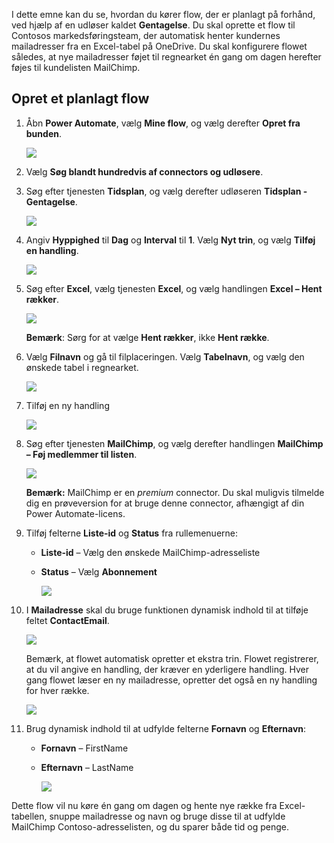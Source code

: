 I dette emne kan du se, hvordan du kører flow, der er planlagt på forhånd, ved hjælp af en udløser kaldet **Gentagelse**.  Du skal oprette et flow til Contosos markedsføringsteam, der automatisk henter kundernes mailadresser fra en Excel-tabel på OneDrive. Du skal konfigurere flowet således, at nye mailadresser føjet til regnearket én gang om dagen herefter føjes til kundelisten MailChimp. 

## <a name="create-a-scheduled-flow"></a>Opret et planlagt flow
1. Åbn **Power Automate**, vælg **Mine flow**, og vælg derefter **Opret fra bunden**. 
   
    ![](./media/learning-recurrence/flow-create-blank.png)
2. Vælg **Søg blandt hundredvis af connectors og udløsere**.
3. Søg efter tjenesten **Tidsplan**, og vælg derefter udløseren **Tidsplan - Gentagelse**.
   
    ![](./media/learning-recurrence/flow-recurrence-trigger.png)
4. Angiv **Hyppighed** til **Dag** og **Interval** til **1**. Vælg **Nyt trin**, og vælg **Tilføj en handling**. 
   
    ![](./media/learning-recurrence/frequency-interval.png)
5. Søg efter **Excel**, vælg tjenesten **Excel**, og vælg handlingen **Excel – Hent rækker**. 
   
    ![](./media/learning-recurrence/excel-get-rows.png)
   
    **Bemærk**: Sørg for at vælge **Hent rækker**, ikke **Hent række**. 
6. Vælg **Filnavn** og gå til filplaceringen. Vælg **Tabelnavn**, og vælg den ønskede tabel i regnearket. 
   
    ![](./media/learning-recurrence/excel-get-file.png)
7. Tilføj en ny handling 
   
    ![](./media/learning-recurrence/new-step.png)
8. Søg efter tjenesten **MailChimp**, og vælg derefter handlingen **MailChimp – Føj medlemmer til listen**.
   
    ![](./media/learning-recurrence/select-mailchimp.png)
   
    **Bemærk:** MailChimp er en *premium* connector. Du skal muligvis tilmelde dig en prøveversion for at bruge denne connector, afhængigt af din Power Automate-licens.
9. Tilføj felterne **Liste-id** og **Status** fra rullemenuerne:
   
   * **Liste-id** – Vælg den ønskede MailChimp-adresseliste
   * **Status** – Vælg **Abonnement** 
     
     ![](./media/learning-recurrence/mailchimp-id-status.png)
10. I **Mailadresse** skal du bruge funktionen dynamisk indhold til at tilføje feltet **ContactEmail**. 
    
     ![](./media/learning-recurrence/mailchimp-address.png)
    
     Bemærk, at flowet automatisk opretter et ekstra trin. Flowet registrerer, at du vil angive en handling, der kræver en yderligere handling. Hver gang flowet læser en ny mailadresse, opretter det også en ny handling for hver række. 
    
     ![](./media/learning-recurrence/mailchimp-for-each.png)
11. Brug dynamisk indhold til at udfylde felterne **Fornavn** og **Efternavn**:
    
    * **Fornavn** – FirstName
    * **Efternavn** – LastName
      
      ![](./media/learning-recurrence/mailchimp-names.png)

Dette flow vil nu køre én gang om dagen og hente nye række fra Excel-tabellen, snuppe mailadresse og navn og bruge disse til at udfylde MailChimp Contoso-adresselisten, og du sparer både tid og penge. 

